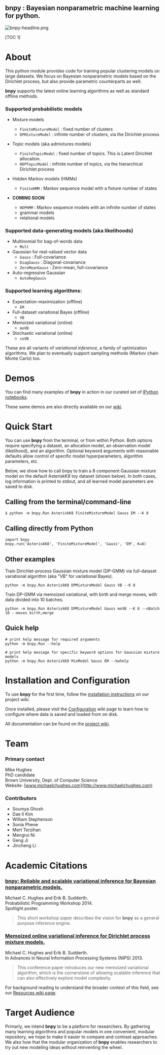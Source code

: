 ## **bnpy** : Bayesian nonparametric machine learning for python.

![bnpy-headline.png](https://bitbucket.org/repo/87qLXb/images/3908374762-bnpy-headline.png)

[TOC 1]

# About
This python module provides code for training popular clustering models on large datasets. We focus on Bayesian nonparametric models based on the Dirichlet process, but also provide parametric counterparts as well.

**bnpy** supports the latest online learning algorithms as well as standard offline methods. 

### Supported probabilistic models

* Mixture models
    * `FiniteMixtureModel` : fixed number of clusters
    * `DPMixtureModel` : infinite number of clusters, via the Dirichlet process

* Topic models (aka admixtures models)
    * `FiniteTopicModel` : fixed number of topics. This is Latent Dirichlet allocation.
    * `HDPTopicModel` : infinite number of topics, via the hierarchical Dirichlet process
    
* Hidden Markov models (HMMs)
    * `FiniteHMM` : Markov sequence model with a fixture number of states

* **COMING SOON**
    *  `HDPHMM` : Markov sequence models with an infinite number of states
    * grammar models
    * relational models


### Supported data-generating models (aka likelihoods)

* Multinomial for bag-of-words data
    * `Mult`
* Gaussian for real-valued vector data
    * `Gauss` : Full-covariance 
    * `DiagGauss` : Diagonal-covariance
    * `ZeroMeanGauss` : Zero-mean, full-covariance
* Auto-regressive Gaussian
    * `AutoRegGauss`

### Supported learning algorithms:

* Expectation-maximization (offline)
    * `EM`
* Full-dataset variational Bayes (offline)
    * `VB`
* Memoized variational (online)
    * `moVB`
* Stochastic variational (online)
    * `soVB`

These are all variants of *variational inference*, a family of optimization algorithms. We plan to eventually support sampling methods (Markov chain Monte Carlo) too.

# Demos

You can find many examples of **bnpy** in action in our curated set of  [IPython notebooks](http://nbviewer.ipython.org/urls/bitbucket.org/michaelchughes/bnpy-dev/raw/master/demos/DemoIndex.ipynb).

These same demos are also directly available on our [wiki](../wiki/demos/DemoIndex.rst).

# Quick Start

You can use **bnpy** from the terminal, or from within Python. Both options require specifying a dataset, an allocation model, an observation model (likelihood), and an algorithm. Optional keyword arguments with reasonable defaults allow control of specific model hyperparameters, algorithm parameters, etc.

Below, we show how to call bnpy to train a 8 component Gaussian mixture model on the default AsteriskK8 toy dataset (shown below).
In both cases, log information is printed to stdout, and all learned model parameters are saved to disk.

## Calling from the terminal/command-line

```
$ python -m bnpy.Run AsteriskK8 FiniteMixtureModel Gauss EM --K 8
```

## Calling directly from Python

```
import bnpy
bnpy.run('AsteriskK8', 'FiniteMixtureModel', 'Gauss', 'EM', K=8)
```

## Other examples
Train Dirichlet-process Gaussian mixture model (DP-GMM) via full-dataset variational algorithm (aka "VB" for variational Bayes).

```
python -m bnpy.Run AsteriskK8 DPMixtureModel Gauss VB --K 8
```

Train DP-GMM via memoized variational, with birth and merge moves, with data divided into 10 batches.

```
python -m bnpy.Run AsteriskK8 DPMixtureModel Gauss moVB --K 8 --nBatch 10 --moves birth,merge
```

## Quick help
```
# print help message for required arguments
python -m bnpy.Run --help 

# print help message for specific keyword options for Gaussian mixture models
python -m bnpy.Run AsteriskK8 MixModel Gauss EM --kwhelp
```

# Installation and Configuration

To use **bnpy** for the first time, follow the [installation instructions](../wiki/Installation.md) on our project wiki.

Once installed, please visit the [Configuration](../wiki/Configuration.md) wiki page to learn how to configure where data is saved and loaded from on disk.

All documentation can be found on the  [project wiki](../wiki/Home.md).

# Team

### Primary contact
Mike Hughes  
PhD candidate  
Brown University, Dept. of Computer Science  
Website: [www.michaelchughes.com](http://www.michaelchughes.com)

### Contributors 

* Soumya Ghosh
* Dae Il Kim
* William Stephenson
* Sonia Phene
* Mert Terzihan
* Mengrui Ni
* Geng Ji
* Jincheng Li

# Academic Citations

### [bnpy: Reliable and scalable variational inference for Bayesian nonparametric models.](HughesSudderth-NIPS2014Workshop-bnpy.pdf)
Michael C. Hughes and Erik B. Sudderth.  
Probabilistic Programming Workshop 2014.  
Spotlight poster.

> This short workshop paper describes the vision for **bnpy** as a general purpose inference engine.

### [Memoized online variational inference for Dirichlet process mixture models.](HughesSudderth-NIPS2013-MemoizedDP.pdf)
Michael C. Hughes and Erik B. Sudderth.  
In Advances in Neural Information Processing Systems (NIPS) 2013.  

> This conference paper introduces our new memoized variational algorithm, which is the cornerstone of allowing scalable inference that can also effectively explore model complexity.

For background reading to understand the broader context of this field, see our [Resources wiki page](../wiki/Resources.md).

# Target Audience

Primarly, we intend **bnpy** to be a platform for researchers. 
By gathering many learning algorithms and popular models in one convenient, modular repository, we hope to make it easier to compare and contrast approaches.
We also how that the modular organization of **bnpy** enables researchers to try out new modeling ideas without reinventing the wheel.